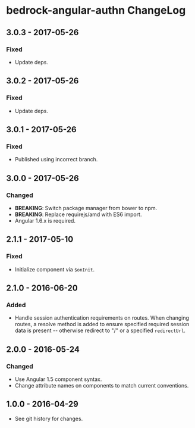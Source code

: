 # bedrock-angular-authn ChangeLog

## 3.0.3 - 2017-05-26

### Fixed
- Update deps.

## 3.0.2 - 2017-05-26

### Fixed
- Update deps.

## 3.0.1 - 2017-05-26

### Fixed
- Published using incorrect branch.

## 3.0.0 - 2017-05-26

### Changed
- **BREAKING**: Switch package manager from bower to npm.
- **BREAKING**: Replace requirejs/amd with ES6 import.
- Angular 1.6.x is required.

## 2.1.1 - 2017-05-10

### Fixed
- Initialize component via `$onInit`.

## 2.1.0 - 2016-06-20

### Added
- Handle session authentication requirements on routes. When changing routes,
  a resolve method is added to ensure specified required session data is
  present -- otherwise redirect to "/" or a specified `redirectUrl`.

## 2.0.0 - 2016-05-24

### Changed
- Use Angular 1.5 component syntax.
- Change attribute names on components to match current conventions.

## 1.0.0 - 2016-04-29

- See git history for changes.
